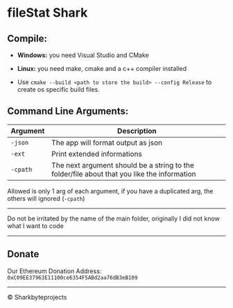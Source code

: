 # fileStat Shark

## Compile:

- <strong>Windows:</strong> you need Visual Studio and CMake
- <strong>Linux:</strong> you need make, cmake and a c++ compiler installed

- Use `cmake --build <path to store the build> --config Release` to create os specific build files.

<!--- <strong>Windows:</strong> Enter with Devloper Command Prompt the folder where cmake created the files, and type `msbuild <path to the .sln file in the folder>`
- <strong>Linux:</strong> Enter the folder where cmake created the files and type `make`-->

## Command Line Arguments: 

Argument	|  Description
----------  |  ---------------------------------------------------------------------------
`-json`		| The app will format output as json
`-ext`		| Print extended informations
`-cpath`	| The next argument should be a string to the folder/file about that you like the information

Allowed is only 1 arg of each argument, if you have a duplicated arg, the others will ignored (`-cpath`)



---

Do not be irritated by the name of the main folder, originally I did not know what I want to code

---

## Donate

Our Ethereum Donation Address: `0xC09EE37963E11100ce6354F5ABd2aa76dB3eB109`

---

&copy; Sharkbyteprojects
